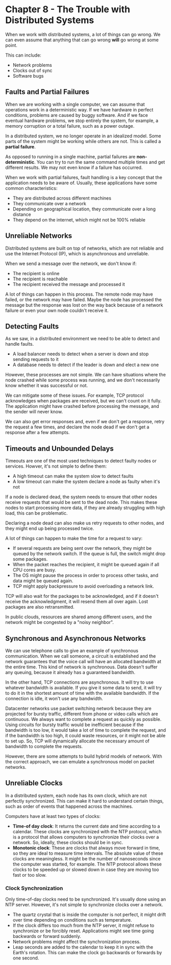 # Chapter 8 - The Trouble with Distributed Systems

When we work with distributed systems, a lot of things can go wrong. We can even assume that anything that can go wrong
**will** go wrong at some point.

This can include:
- Network problems
- Clocks out of sync
- Software bugs

## Faults and Partial Failures

When we are working with a single computer, we can assume that operations work in a deterministic way. If we have
hardware in perfect conditions, problems are caused by buggy software. And if we face eventual hardware problems, we
stop entirely the system, for example, a memory corruption or a total failure, such as a power outage.

In a distributed system, we no longer operate in an idealized model. Some parts of the system might be working while
others are not. This is called a **partial failure**.

As opposed to running in a single machine, partial failures are **non-deterministic**. You can try to run the same
command multiple times and get different results. We may not even know if a failure has occurred.

When we work with partial failures, fault handling is a key concept that the application needs to be aware of. Usually,
these applications have some common characteristics:
- They are distributed across different machines
- They communicate over a network
- Depending on geographical location, they communicate over a long distance
- They depend on the internet, which might not be 100% reliable

## Unreliable Networks

Distributed systems are built on top of networks, which are not reliable and use the Internet Protocol (IP), which is
asynchronous and unreliable.

When we send a message over the network, we don't know if:
- The recipient is online
- The recipient is reachable
- The recipient received the message and processed it

A lot of things can happen in this process. The remote node may have failed, or the network may have failed. Maybe
the node has processed the message but the response was lost on the way back because of a network failure or even
your own node couldn't receive it.

## Detecting Faults

As we saw, in a distributed environment we need to be able to detect and handle faults.

- A load balancer needs to detect when a server is down and stop sending requests to it
- A database needs to detect if the leader is down and elect a new one

However, these processes are not simple. We can have situations where the node crashed while some process was running,
and we don't necessarily know whether it was successful or not.

We can mitigate some of these issues. For example, TCP protocol acknowledges when packages are received, but we can't
count on it fully. The application might have crashed before processing the message, and the sender will never know.

We can also get error responses and, even if we don't get a response, retry the request a few times, and declare the 
node dead if we don't get a response after a few attempts.

## Timeouts and Unbounded Delays

Timeouts are one of the most used techniques to detect faulty nodes or services. Howver, it's not simple to define them:
- A high timeout can make the system slow to detect faults
- A low timeout can make the system declare a node as faulty when it's not

If a node is declared dead, the system needs to ensure that other nodes receive requests that would be sent to the
dead node. This makes these nodes to start processing more data, if they are already struggling with high load, this
can be problematic.

Declaring a node dead can also make us retry requests to other nodes, and they might end up being processed twice.

A lot of things can happen to make the time for a request to vary:
- If several requests are being sent over the network, they might be queued by the network switch. If the queue is full,
the switch might drop some packages.
- When the packet reaches the recipient, it might be queued again if all CPU cores are busy.
- The OS might pause the process in order to process other tasks, and data might be queued again.
- TCP might apply backpressure to avoid overloading a network link.

TCP will also wait for the packages to be acknowledged, and if it doesn't receive the acknowledgment, it will resend
them all over again. Lost packages are also retransmitted.

In public clouds, resources are shared among different users, and the network might be congested by a "noisy neighbor".

## Synchronous and Asynchronous Networks

We can use telephone calls to give an example of synchronous communication. When we call someone, a circuit is 
established and the network guarantees that the voice call will have an allocated bandwidth at the entire time. This
kind of network is synchronous. Data doesn't suffer any queuing, because it already has a guaranteed bandwidth.

In the other hand, TCP connections are asynchronous. It will try to use whatever bandwidth is available. If you give
it some data to send, it will try to do it in the shortest amount of time with the available bandwidth. If the 
connection is idle, it won't use any bandwidth.

Datacenter networks use packet switching network because they are projected for bursty traffic, different from phone
or video calls which are continuous. We always want to complete a request as quickly as possible. Using circuits for
bursty traffic would be inefficient because if the bandwidth is too low, it would take a lot of time to complete the
request, and if the bandwidth is too high, it could waste resources, or it might not be able to set up. So, TCP will 
dynamically allocate the necessary amount of bandwidth to complete the requests.

However, there are some attempts to build hybrid models of network. With the correct approach, we can emulate a 
synchronous model on packet networks.

## Unreliable Clocks

In a distributed system, each node has its own clock, which are not perfectly synchronized. This can make it hard to
understand certain things, such as order of events that happened across the machines.

Computers have at least two types of clocks:
- **Time-of day clock**: It returns the current date and time according to a calendar. These clocks are synchronized
with the NTP protocol, which is a protocol that allows computers to synchronize their clocks over a network. So,
ideally, these clocks should be in sync.
- **Monotonic clock**: These are clocks that always move forward in time, so they are ideal to measure time intervals.
The absolute value of these clocks are meaningless. It might be the number of nanoseconds since the computer was
started, for example. The NTP protocol allows these clocks to be speeded up or slowed down in case they are moving
too fast or too slow.

### Clock Synchronization

Only time-of-day clocks need to be synchronized. It's usually done using an NTP server. However, it's not simple to
synchronize clocks over a network.
- The quartz crystal that is inside the computer is not perfect, it might drift over time depending on conditions such
as temperature.
- If the clock differs too much from the NTP server, it might refuse to synchronize or be forcibly reset. Applications
might see time going backwards or forward suddenly.
- Network problems might affect the synchronization process.
- Leap seconds are added to the calendar to keep it in sync with the Earth's rotation. This can make the clock go
backwards or forwards by one second.
